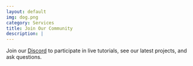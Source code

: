 ```yaml
---
layout: default
img: dog.png
category: Services
title: Join Our Community
description: |
---
```

  Join our [Discord](https://discord.gg/T2E7dh42Pg) to participate in live tutorials, see our latest projects, and ask questions.
